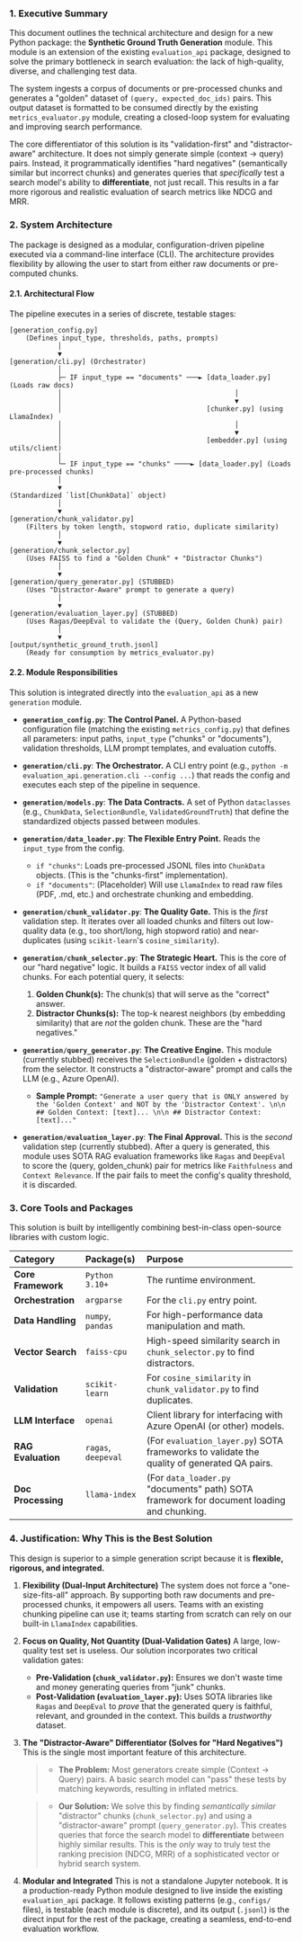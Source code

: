 ### 1. Executive Summary

This document outlines the technical architecture and design for a new Python package: the **Synthetic Ground Truth Generation** module. This module is an extension of the existing `evaluation_api` package, designed to solve the primary bottleneck in search evaluation: the lack of high-quality, diverse, and challenging test data.

The system ingests a corpus of documents or pre-processed chunks and generates a "golden" dataset of `(query, expected_doc_ids)` pairs. This output dataset is formatted to be consumed directly by the existing `metrics_evaluator.py` module, creating a closed-loop system for evaluating and improving search performance.

The core differentiator of this solution is its "validation-first" and "distractor-aware" architecture. It does not simply generate simple (context -> query) pairs. Instead, it programmatically identifies "hard negatives" (semantically similar but incorrect chunks) and generates queries that *specifically* test a search model's ability to **differentiate**, not just recall. This results in a far more rigorous and realistic evaluation of search metrics like NDCG and MRR.

### 2. System Architecture

The package is designed as a modular, configuration-driven pipeline executed via a command-line interface (CLI). The architecture provides flexibility by allowing the user to start from either raw documents or pre-computed chunks.

#### 2.1. Architectural Flow

The pipeline executes in a series of discrete, testable stages:

```text
[generation_config.py]
    (Defines input_type, thresholds, paths, prompts)
            │
            ▼
[generation/cli.py] (Orchestrator)
            │
            ├─ IF input_type == "documents" ───► [data_loader.py] (Loads raw docs)
            │                                           │
            │                                           ▼
            │                                    [chunker.py] (using LlamaIndex)
            │                                           │
            │                                           ▼
            │                                    [embedder.py] (using utils/client)
            │
            └─ IF input_type == "chunks" ────► [data_loader.py] (Loads pre-processed chunks)
            │
            ▼
(Standardized `list[ChunkData]` object)
            │
            ▼
[generation/chunk_validator.py]
    (Filters by token length, stopword ratio, duplicate similarity)
            │
            ▼
[generation/chunk_selector.py]
    (Uses FAISS to find a "Golden Chunk" + "Distractor Chunks")
            │
            ▼
[generation/query_generator.py] (STUBBED)
    (Uses "Distractor-Aware" prompt to generate a query)
            │
            ▼
[generation/evaluation_layer.py] (STUBBED)
    (Uses Ragas/DeepEval to validate the (Query, Golden Chunk) pair)
            │
            ▼
[output/synthetic_ground_truth.jsonl]
    (Ready for consumption by metrics_evaluator.py)
````

#### 2.2. Module Responsibilities

This solution is integrated directly into the `evaluation_api` as a new `generation` module.

  * **`generation_config.py`**: **The Control Panel.** A Python-based configuration file (matching the existing `metrics_config.py`) that defines all parameters: input paths, `input_type` ("chunks" or "documents"), validation thresholds, LLM prompt templates, and evaluation cutoffs.

  * **`generation/cli.py`**: **The Orchestrator.** A CLI entry point (e.g., `python -m evaluation_api.generation.cli --config ...`) that reads the config and executes each step of the pipeline in sequence.

  * **`generation/models.py`**: **The Data Contracts.** A set of Python `dataclasses` (e.g., `ChunkData`, `SelectionBundle`, `ValidatedGroundTruth`) that define the standardized objects passed between modules.

  * **`generation/data_loader.py`**: **The Flexible Entry Point.** Reads the `input_type` from the config.

      * `if "chunks"`: Loads pre-processed JSONL files into `ChunkData` objects. (This is the "chunks-first" implementation).
      * `if "documents"`: (Placeholder) Will use `LlamaIndex` to read raw files (PDF, .md, etc.) and orchestrate chunking and embedding.

  * **`generation/chunk_validator.py`**: **The Quality Gate.** This is the *first* validation step. It iterates over all loaded chunks and filters out low-quality data (e.g., too short/long, high stopword ratio) and near-duplicates (using `scikit-learn`'s `cosine_similarity`).

  * **`generation/chunk_selector.py`**: **The Strategic Heart.** This is the core of our "hard negative" logic. It builds a `FAISS` vector index of all valid chunks. For each potential query, it selects:

    1.  **Golden Chunk(s):** The chunk(s) that will serve as the "correct" answer.
    2.  **Distractor Chunks(s):** The top-k nearest neighbors (by embedding similarity) that are *not* the golden chunk. These are the "hard negatives."

  * **`generation/query_generator.py`**: **The Creative Engine.** This module (currently stubbed) receives the `SelectionBundle` (golden + distractors) from the selector. It constructs a "distractor-aware" prompt and calls the LLM (e.g., Azure OpenAI).

      * **Sample Prompt:** `"Generate a user query that is ONLY answered by the 'Golden Context' and NOT by the 'Distractor Context'. \n\n ## Golden Context: [text]... \n\n ## Distractor Context: [text]..."`

  * **`generation/evaluation_layer.py`**: **The Final Approval.** This is the *second* validation step (currently stubbed). After a query is generated, this module uses SOTA RAG evaluation frameworks like `Ragas` and `DeepEval` to score the (query, golden\_chunk) pair for metrics like `Faithfulness` and `Context Relevance`. If the pair fails to meet the config's quality threshold, it is discarded.

### 3\. Core Tools and Packages

This solution is built by intelligently combining best-in-class open-source libraries with custom logic.

| Category | Package(s) | Purpose |
| :--- | :--- | :--- |
| **Core Framework** | `Python 3.10+` | The runtime environment. |
| **Orchestration** | `argparse` | For the `cli.py` entry point. |
| **Data Handling** | `numpy`, `pandas` | For high-performance data manipulation and math. |
| **Vector Search** | `faiss-cpu` | High-speed similarity search in `chunk_selector.py` to find distractors. |
| **Validation** | `scikit-learn` | For `cosine_similarity` in `chunk_validator.py` to find duplicates. |
| **LLM Interface** | `openai` | Client library for interfacing with Azure OpenAI (or other) models. |
| **RAG Evaluation** | `ragas`, `deepeval` | (For `evaluation_layer.py`) SOTA frameworks to validate the quality of generated QA pairs. |
| **Doc Processing** | `llama-index` | (For `data_loader.py` "documents" path) SOTA framework for document loading and chunking. |

### 4\. Justification: Why This is the Best Solution

This design is superior to a simple generation script because it is **flexible, rigorous, and integrated.**

1.  **Flexibility (Dual-Input Architecture)**
    The system does not force a "one-size-fits-all" approach. By supporting both raw documents and pre-processed chunks, it empowers all users. Teams with an existing chunking pipeline can use it; teams starting from scratch can rely on our built-in `LlamaIndex` capabilities.

2.  **Focus on Quality, Not Quantity (Dual-Validation Gates)**
    A large, low-quality test set is useless. Our solution incorporates two critical validation gates:

      * **Pre-Validation (`chunk_validator.py`):** Ensures we don't waste time and money generating queries from "junk" chunks.
      * **Post-Validation (`evaluation_layer.py`):** Uses SOTA libraries like `Ragas` and `DeepEval` to *prove* that the generated query is faithful, relevant, and grounded in the context. This builds a *trustworthy* dataset.

3.  **The "Distractor-Aware" Differentiator (Solves for "Hard Negatives")**
    This is the single most important feature of this architecture.

    >   * **The Problem:** Most generators create simple (Context -\> Query) pairs. A basic search model can "pass" these tests by matching keywords, resulting in inflated metrics.

    >   * **Our Solution:** We solve this by finding *semantically similar* "distractor" chunks (`chunk_selector.py`) and using a "distractor-aware" prompt (`query_generator.py`). This creates queries that force the search model to **differentiate** between highly similar results. This is the *only* way to truly test the ranking precision (NDCG, MRR) of a sophisticated vector or hybrid search system.

4.  **Modular and Integrated**
    This is not a standalone Jupyter notebook. It is a production-ready Python module designed to live inside the existing `evaluation_api` package. It follows existing patterns (e.g., `configs/` files), is testable (each module is discrete), and its output (`.jsonl`) is the direct input for the rest of the package, creating a seamless, end-to-end evaluation workflow.

